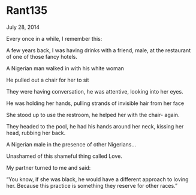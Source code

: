# Rant135


July 28, 2014

Every once in a while, I remember this:

A few years back, I was having drinks with a friend, male, at the restaurant of one of those fancy hotels.

A Nigerian man walked in with his white woman

He pulled out a chair for her to sit

They were having conversation, he was attentive, looking into her eyes.

He was holding her hands, pulling strands of invisible hair from her face

She stood up to use the restroom, he helped her with the chair- again.

They headed to the pool, he had his hands around her neck, kissing her head, rubbing her back.

A Nigerian male in the presence of other Nigerians...

Unashamed of this shameful thing called Love.

My partner turned to me and said:

“You know, if she was black, he would have a different approach to loving her. Because this practice is something they reserve for other races.”